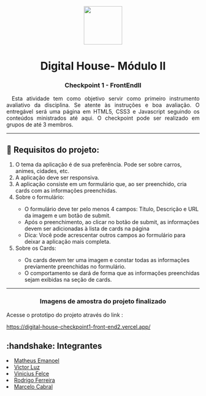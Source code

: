 <p align="center"><img height="100em" src="https://assets-global.website-files.com/5de98c06bb83ab1e27fc1c95/61c22cc7406e8924694eefe6_60a1bee6049365927b1f1f2a_Digital-House-logo.png" /></p>
<h1 align="center">Digital House- Módulo II</h1>

<h3 align="center">Checkpoint 1 - FrontEndII</h2>

<p align="justify">&emsp;Esta atividade tem como objetivo servir como primeiro instrumento avaliativo da disciplina. Se atente às instruções e boa avaliação. O entregável será uma página em HTML5, CSS3 e Javascript seguindo os conteúdos ministrados até aqui.
 O checkpoint pode ser realizado em grupos de até 3 membros.</p>

---

<div align="start">
<h2>🔧 Requisitos do projeto:</h2>

  <ol>
    <li>O tema da aplicação é de sua preferência. Pode ser sobre carros, animes, cidades, etc.</li>
    <li>A aplicação deve ser responsiva.</li>
    <li>A aplicação consiste em um formulário que, ao ser preenchido, cria cards com as informações preenchidas.</li>
    <li> Sobre o formulário: </li>
     <ul>
     <li>O formulário deve ter pelo menos 4 campos: Título, Descrição e URL da imagem e um botão de submit.</li>
     <li>Após o preenchimento, ao clicar no botão de submit, as informações devem ser adicionadas à lista de cards na página</li> 
     <li>Dica: Você pode acrescentar outros campos ao formulário para deixar a aplicação mais completa.</li>
     </ul>
    <li>Sobre os Cards:</li>
    <ul>
      <li>Os cards devem ter uma imagem e constar todas as informações previamente preenchidas no formulário. </li>
      <li>O comportamento se dará de forma que as informações preenchidas sejam exibidas na seção de cards.</li>
    </ul>
  </ol>
  </div>



---  
 

<h3 align="center">Imagens de amostra do projeto finalizado</h2>

Acesse o prototipo do projeto através do link :
    
https://digital-house-checkpoint1-front-end2.vercel.app/




<div align="start"> 
<h2> :handshake: Integrantes</h2>
  <li><a target="_blank" href="https://github.com/fehbr800" title="Matheus Emanuel Github">Matheus Emanoel</a></li>
  <li><a target="_blank" href="https://github.com/vitinop" title="Victor Luz Github">Victor Luz</a></li>
  <li><a target="_blank" href="https://github.com/ViniciusFelce" title="Vinicius Felce Github">Vinicius Felce</a></li>
  <li><a target="_blank" href="https://github.com/rllimaferreira" title="Rodrigo Ferreira">Rodrigo Ferreira</a></li>
  <li><a target="_blank" href="https://github.com/mlugard" title="Marcelo Cabral">Marcelo Cabral</a></li>
 </div>
